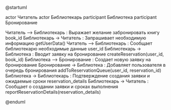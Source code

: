 @startuml

actor Читатель
actor Библиотекарь
participant Библиотека
participant Бронирование

Читатель --> Библиотекарь : Выражает желание забронировать книгу book_id
Библиотекарь -> Читатель : Запрашивает необходимую информацию getUserData()
Читатель --> Библиотекарь : Сообщает библиотекарю необходимые данные user_id
Библиотекарь -> Библиотека : Вводит заявку на бронирование createReservation(user_id, book_id)
Библиотека --> Бронирование : Создает новую заявку на бронирование
Бронирование -> Библиотека : Добавляет пользователя в очередь бронирования addToReservationQueue(user_id, reservation_id)
Библиотека -> Библиотекарь : Подтверждение создания заявки и ожидаемые сроки reservation_details
Библиотекарь -> Читатель : Сообщает о создании заявки и сроках выполнения reportReservationDetails(reservation_details)

@enduml
